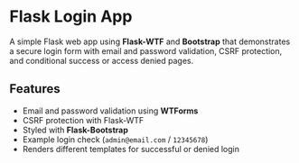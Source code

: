 # Flask Login App

A simple Flask web app using **Flask-WTF** and **Bootstrap** that demonstrates a secure login form with email and password validation, CSRF protection, and conditional success or access denied pages.  

## Features
- Email and password validation using **WTForms**
- CSRF protection with Flask-WTF
- Styled with **Flask-Bootstrap**
- Example login check (`admin@email.com` / `12345678`)
- Renders different templates for successful or denied login
